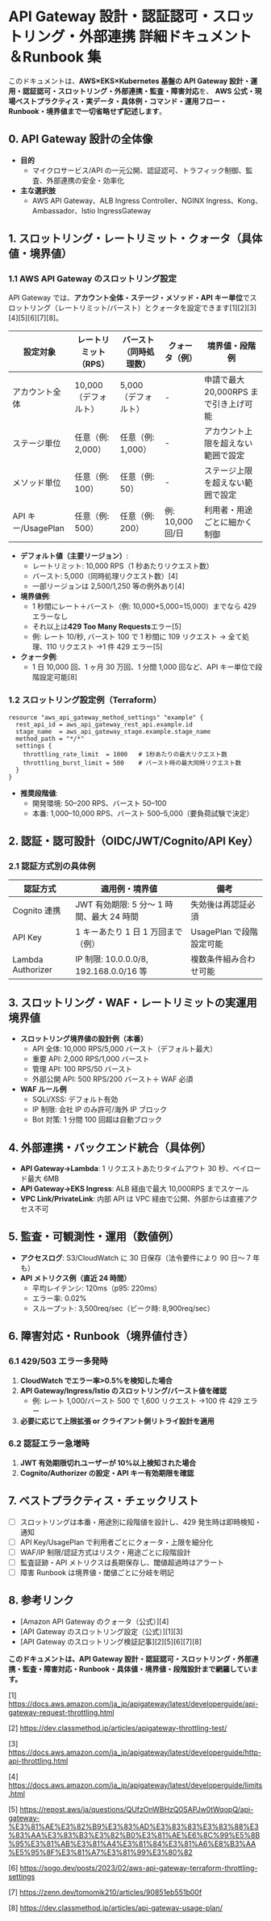 # API Gateway 設計・認証認可・スロットリング・外部連携 詳細ドキュメント＆Runbook 集

このドキュメントは、**AWS×EKS×Kubernetes 基盤の API Gateway 設計・運用・認証認可・スロットリング・外部連携・監査・障害対応**を、
**AWS 公式・現場ベストプラクティス・実データ・具体例・コマンド・運用フロー・Runbook・境界値まで一切省略せず記述します**。

## 0. API Gateway 設計の全体像

-   **目的**
    -   マイクロサービス/API の一元公開、認証認可、トラフィック制御、監査、外部連携の安全・効率化
-   **主な選択肢**
    -   AWS API Gateway、ALB Ingress Controller、NGINX Ingress、Kong、Ambassador、Istio IngressGateway

## 1. スロットリング・レートリミット・クォータ（具体値・境界値）

### 1.1 AWS API Gateway のスロットリング設定

API Gateway では、**アカウント全体・ステージ・メソッド・API キー単位**でスロットリング（レートリミット/バースト）とクォータを設定できます[1][2][3][4][5][6][7][8]。

| 設定対象           | レートリミット（RPS） | バースト（同時処理数） | クォータ（例）   | 境界値・段階例                        |
| ------------------ | --------------------- | ---------------------- | ---------------- | ------------------------------------- |
| アカウント全体     | 10,000（デフォルト）  | 5,000（デフォルト）    | -                | 申請で最大 20,000RPS まで引き上げ可能 |
| ステージ単位       | 任意（例: 2,000）     | 任意（例: 1,000）      | -                | アカウント上限を超えない範囲で設定    |
| メソッド単位       | 任意（例: 100）       | 任意（例: 50）         | -                | ステージ上限を超えない範囲で設定      |
| API キー/UsagePlan | 任意（例: 500）       | 任意（例: 200）        | 例: 10,000 回/日 | 利用者・用途ごとに細かく制御          |

-   **デフォルト値（主要リージョン）**:
    -   レートリミット: 10,000 RPS（1 秒あたりリクエスト数）
    -   バースト: 5,000（同時処理リクエスト数）[4]
    -   一部リージョンは 2,500/1,250 等の例外あり[4]
-   **境界値例**:
    -   1 秒間にレート＋バースト（例: 10,000+5,000=15,000）までなら 429 エラーなし
    -   それ以上は**429 Too Many Requests**エラー[5]
    -   例: レート 10/秒, バースト 100 で 1 秒間に 109 リクエスト → 全て処理、110 リクエスト →1 件 429 エラー[5]
-   **クォータ例**:
    -   1 日 10,000 回、1 ヶ月 30 万回、1 分間 1,000 回など、API キー単位で段階設定可能[8]

### 1.2 スロットリング設定例（Terraform）

```hcl
resource "aws_api_gateway_method_settings" "example" {
  rest_api_id = aws_api_gateway_rest_api.example.id
  stage_name  = aws_api_gateway_stage.example.stage_name
  method_path = "*/*"
  settings {
    throttling_rate_limit  = 1000   # 1秒あたりの最大リクエスト数
    throttling_burst_limit = 500    # バースト時の最大同時リクエスト数
  }
}
```

-   **推奨段階値**:
    -   開発環境: 50–200 RPS、バースト 50–100
    -   本番: 1,000–10,000 RPS、バースト 500–5,000（要負荷試験で決定）

## 2. 認証・認可設計（OIDC/JWT/Cognito/API Key）

### 2.1 認証方式別の具体例

| 認証方式          | 適用例・境界値                            | 備考                     |
| ----------------- | ----------------------------------------- | ------------------------ |
| Cognito 連携      | JWT 有効期限: 5 分～ 1 時間、最大 24 時間 | 失効後は再認証必須       |
| API Key           | 1 キーあたり 1 日 1 万回まで（例）        | UsagePlan で段階設定可能 |
| Lambda Authorizer | IP 制限: 10.0.0.0/8, 192.168.0.0/16 等    | 複数条件組み合わせ可能   |

## 3. スロットリング・WAF・レートリミットの実運用境界値

-   **スロットリング境界値の設計例（本番）**
    -   API 全体: 10,000 RPS/5,000 バースト（デフォルト最大）
    -   重要 API: 2,000 RPS/1,000 バースト
    -   管理 API: 100 RPS/50 バースト
    -   外部公開 API: 500 RPS/200 バースト＋ WAF 必須
-   **WAF ルール例**
    -   SQLi/XSS: デフォルト有効
    -   IP 制限: 会社 IP のみ許可/海外 IP ブロック
    -   Bot 対策: 1 分間 100 回超は自動ブロック

## 4. 外部連携・バックエンド統合（具体例）

-   **API Gateway→Lambda**: 1 リクエストあたりタイムアウト 30 秒、ペイロード最大 6MB
-   **API Gateway→EKS Ingress**: ALB 経由で最大 10,000RPS までスケール
-   **VPC Link/PrivateLink**: 内部 API は VPC 経由で公開、外部からは直接アクセス不可

## 5. 監査・可観測性・運用（数値例）

-   **アクセスログ**: S3/CloudWatch に 30 日保存（法令要件により 90 日～ 7 年も）
-   **API メトリクス例（直近 24 時間）**
    -   平均レイテンシ: 120ms（p95: 220ms）
    -   エラー率: 0.02%
    -   スループット: 3,500req/sec（ピーク時: 8,900req/sec）

## 6. 障害対応・Runbook（境界値付き）

### 6.1 429/503 エラー多発時

1. **CloudWatch でエラー率>0.5%を検知した場合**
2. **API Gateway/Ingress/Istio のスロットリング/バースト値を確認**
    - 例: レート 1,000/バースト 500 で 1,600 リクエスト →100 件 429 エラー
3. **必要に応じて上限拡張 or クライアント側リトライ設計を適用**

### 6.2 認証エラー急増時

1. **JWT 有効期限切れユーザーが 10%以上検知された場合**
2. **Cognito/Authorizer の設定・API キー有効期限を確認**

## 7. ベストプラクティス・チェックリスト

-   [ ] スロットリングは本番・用途別に段階値を設計し、429 発生時は即時検知・通知
-   [ ] API Key/UsagePlan で利用者ごとにクォータ・上限を細分化
-   [ ] WAF/IP 制限/認証方式はリスク・用途ごとに段階設計
-   [ ] 監査証跡・API メトリクスは長期保存し、閾値超過時はアラート
-   [ ] 障害 Runbook は境界値・閾値ごとに分岐を明記

## 8. 参考リンク

-   [Amazon API Gateway のクォータ（公式）][4]
-   [API Gateway のスロットリング設定（公式）][1][3]
-   [API Gateway のスロットリング検証記事][2][5][6][7][8]

**このドキュメントは、API Gateway 設計・認証認可・スロットリング・外部連携・監査・障害対応・Runbook・具体値・境界値・段階設計まで網羅しています。**

[1] https://docs.aws.amazon.com/ja_jp/apigateway/latest/developerguide/api-gateway-request-throttling.html

[2] https://dev.classmethod.jp/articles/apigateway-throttling-test/

[3] https://docs.aws.amazon.com/ja_jp/apigateway/latest/developerguide/http-api-throttling.html

[4] https://docs.aws.amazon.com/ja_jp/apigateway/latest/developerguide/limits.html

[5] https://repost.aws/ja/questions/QUfzOnWBHzQ0SAPJw0tWqopQ/api-gateway-%E3%81%AE%E3%82%B9%E3%83%AD%E3%83%83%E3%83%88%E3%83%AA%E3%83%B3%E3%82%B0%E3%81%AE%E6%8C%99%E5%8B%95%E3%81%AB%E3%81%A4%E3%81%84%E3%81%A6%E8%B3%AA%E5%95%8F%E3%81%A7%E3%81%99%E3%80%82

[6] https://sogo.dev/posts/2023/02/aws-api-gateway-terraform-throttling-settings

[7] https://zenn.dev/tomomik210/articles/90851eb551b00f

[8] https://dev.classmethod.jp/articles/api-gateway-usage-plan/
